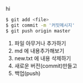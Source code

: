 hi
```sh
$ git add <file>
$ git commit -m '커밋메시지'
$ git push origin master 
```

1. 파일 아무거나 추가하기
2. md 에 내용추가해보기
3. new.txt 에 내용 삭제하기
4. 새로운 버전(commit)만들고
5. 백업(push)